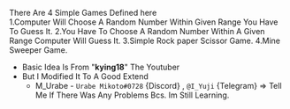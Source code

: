 There Are 4 Simple Games Defined here       
  1.Computer Will Choose A Random Number Within Given Range You Have To Guess It.
  2.You Have To Choose A Random Number Within A Given Range Computer Will Guess It.
  3.Simple Rock paper Scissor Game.
  4.Mine Sweeper Game.

* Basic Idea Is From "**kying18**" The Youtuber
* But I Modified It To A Good Extend
   * M_Urabe - `Urabe Mikoto#0728` {Discord} , `@I_Yuji` {Telegram} => Tell Me If There Was Any Problems Bcs. Im Still Learning.
